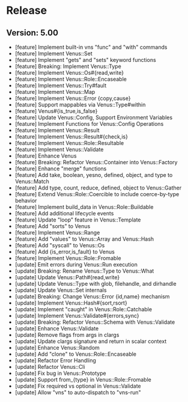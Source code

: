 # Release

## Version: 5.00

- [feature] Implement built-in vns "func" and "with" commands
- [feature] Implement Venus::Set
- [feature] Implement "gets" and "sets" keyword functions
- [feature] Breaking: Implement Venus::Type
- [feature] Implement Venus::Os#{read,write}
- [feature] Implement Venus::Role::Encaseable
- [feature] Implement Venus::Try#fault
- [feature] Implement Venus::Map
- [feature] Implement Venus::Error {copy,cause}
- [feature] Support mappables via Venus::Type#within
- [feature] Venus#{is_true,is_false}
- [feature] Update Venus::Config, Support Environment Variables
- [feature] Implement Functions for Venus::Config Operations
- [feature] Implement Venus::Result
- [feature] Implement Venus::Result#{check,is}
- [feature] Implement Venus::Role::Resultable
- [feature] Implement Venus::Validate
- [feature] Enhance Venus
- [feature] Breaking: Refactor Venus::Container into Venus::Factory
- [feature] Enhance "merge" functions
- [feature] Add take, boolean, yesno, defined, object, and type to Venus::Match
- [feature] Add type, count, reduce, defined, object to Venus::Gather
- [feature] Extend Venus::Role::Coercible to include coerce-by-type behavior
- [feature] Implement build_data in Venus::Role::Buildable
- [feature] Add additional lifecycle events
- [feature] Update "loop" feature in Venus::Template
- [feature] Add "sorts" to Venus
- [feature] Implement Venus::Range
- [feature] Add "values" to Venus::Array and Venus::Hash
- [feature] Add "syscall" to Venus::Os
- [feature] Add {is_error,is_fault} to Venus
- [feature] Implement Venus::Role::Fromable
- [update] Emit errors during Venus::Run execution
- [update] Breaking: Rename Venus::Type to Venus::What
- [update] Update Venus::Path#{read,write}
- [update] Update Venus::Type with glob, filehandle, and dirhandle
- [update] Update Venus::Set internals
- [update] Breaking: Change Venus::Error {id,name} mechanism
- [update] Implement Venus::Hash#{sort,rsort}
- [update] Implement "caught" in Venus::Role::Catchable
- [update] Implement Venus::Validate#{errors,sync}
- [update] Breaking: Refactor Venus::Schema with Venus::Validate
- [update] Enhance Venus::Validate
- [update] Remove flags from args in clargs
- [update] Update clargs signature and return in scalar context
- [update] Enhance Venus::Random
- [update] Add "clone" to Venus::Role::Encaseable
- [update] Refactor Error Handling
- [update] Refactor Venus::Cli
- [update] Fix bug in Venus::Prototype
- [update] Support from_{type} in Venus::Role::Fromable
- [update] Fix required vs optional in Venus::Validate
- [update] Allow "vns" to auto-dispatch to "vns-run"
